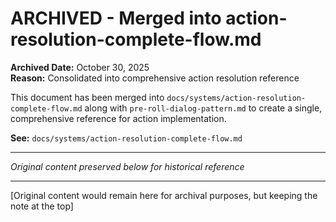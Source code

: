 # ARCHIVED - Merged into action-resolution-complete-flow.md

**Archived Date:** October 30, 2025  
**Reason:** Consolidated into comprehensive action resolution reference

This document has been merged into `docs/systems/action-resolution-complete-flow.md` along with `pre-roll-dialog-pattern.md` to create a single, comprehensive reference for action implementation.

**See:** `docs/systems/action-resolution-complete-flow.md`

---

*Original content preserved below for historical reference*

---

[Original content would remain here for archival purposes, but keeping the note at the top]
